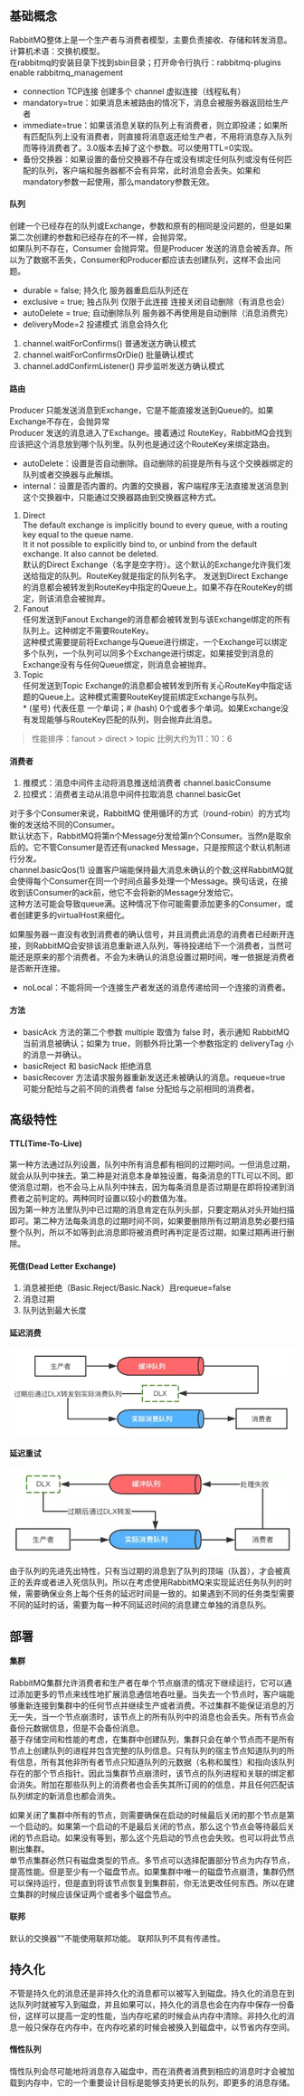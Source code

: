## 基础概念
RabbitMQ整体上是一个生产者与消费者模型，主要负责接收、存储和转发消息。计算机术语：交换机模型。  
在rabbitmq的安装目录下找到sbin目录；打开命令行执行：rabbitmq-plugins enable rabbitmq_management
- connection TCP连接 创建多个 channel 虚拟连接（线程私有）
- mandatory=true：如果消息未被路由的情况下，消息会被服务器返回给生产者
- immediate=true：如果该消息关联的队列上有消费者，则立即投递；如果所有匹配队列上没有消费者，则直接将消息返还给生产者，不用将消息存入队列而等待消费者了。3.0版本去掉了这个参数。可以使用TTL=0实现。
- 备份交换器：如果设置的备份交换器不存在或没有绑定任何队列或没有任何匹配的队列，客户端和服务器都不会有异常，此时消息会丢失。如果和mandatory参数一起使用，那么mandatory参数无效。
#### 队列
创建一个已经存在的队列或Exchange，参数和原有的相同是没问题的，但是如果第二次创建的参数和已经存在的不一样，会抛异常。  
如果队列不存在，Consumer 会抛异常。但是Producer 发送的消息会被丢弃。所以为了数据不丢失，Consumer和Producer都应该去创建队列，这样不会出问题。
- durable = false;  持久化 服务器重启后队列还在
- exclusive = true;  独占队列 仅限于此连接 连接关闭自动删除（有消息也会）
- autoDelete = true;  自动删除队列 服务器不再使用是自动删除（消息消费完）
- deliveryMode=2 投递模式 消息会持久化

1. channel.waitForConfirms() 普通发送方确认模式
2. channel.waitForConfirmsOrDie() 批量确认模式
3. channel.addConfirmListener() 异步监听发送方确认模式
#### 路由
Producer 只能发送消息到Exchange，它是不能直接发送到Queue的。如果Exchange不存在，会抛异常  
Producer 发送的消息进入了Exchange。接着通过 RouteKey，RabbitMQ会找到应该把这个消息放到哪个队列里。队列也是通过这个RouteKey来绑定路由。
- autoDelete：设置是否自动删除。自动删除的前提是所有与这个交换器绑定的队列或者交换器与此解绑。
- internal：设置是否内置的。内置的交换器，客户端程序无法直接发送消息到这个交换器中，只能通过交换器路由到交换器这种方式。
1. Direct  
The default exchange is implicitly bound to every queue, with a routing key equal to the queue name.  
It it not possible to explicitly bind to, or unbind from the default exchange. It also cannot be deleted.  
默认的Direct Exchange（名字是空字符）。这个默认的Exchange允许我们发送给指定的队列。RouteKey就是指定的队列名字。
发送到Direct Exchange的消息都会被转发到RouteKey中指定的Queue上。如果不存在RouteKey的绑定，则该消息会被抛弃。
2. Fanout  
任何发送到Fanout Exchange的消息都会被转发到与该Exchange绑定的所有队列上。这种绑定不需要RouteKey。  
这种模式需要提前将Exchange与Queue进行绑定，一个Exchange可以绑定多个队列，一个队列可以同多个Exchange进行绑定。如果接受到消息的Exchange没有与任何Queue绑定，则消息会被抛弃。
3. Topic  
任何发送到Topic Exchange的消息都会被转发到所有关心RouteKey中指定话题的Queue上。这种模式需要RouteKey提前绑定Exchange与队列。  
\* (星号) 代表任意 一个单词；# (hash) 0个或者多个单词。如果Exchange没有发现能够与RouteKey匹配的队列，则会抛弃此消息。
> 性能排序：fanout > direct > topic 比例大约为11：10：6
#### 消费者
1. 推模式：消息中间件主动将消息推送给消费者 channel.basicConsume
2. 拉模式：消费者主动从消息中间件拉取消息 channel.basicGet

对于多个Consumer来说，RabbitMQ 使用循环的方式（round-robin）的方式均衡的发送给不同的Consumer。  
默认状态下，RabbitMQ将第n个Message分发给第n个Consumer。当然n是取余后的。它不管Consumer是否还有unacked Message，只是按照这个默认机制进行分发。  
channel.basicQos(1) 设置客户端能保持最大消息未确认的个数;这样RabbitMQ就会使得每个Consumer在同一个时间点最多处理一个Message。换句话说，在接收到该Consumer的ack前，他它不会将新的Message分发给它。  
这种方法可能会导致queue满。这种情况下你可能需要添加更多的Consumer，或者创建更多的virtualHost来细化。

如果服务器一直没有收到消费者的确认信号，并且消费此消息的消费者已经断开连接，则RabbitMQ会安排该消息重新进入队列，等待投递给下一个消费者，当然可能还是原来的那个消费者。不会为未确认的消息设置过期时间，唯一依据是消费者是否断开连接。
- noLocal：不能将同一个连接生产者发送的消息传递给同一个连接的消费者。
#### 方法
- basicAck 方法的第二个参数 multiple 取值为 false 时，表示通知 RabbitMQ 当前消息被确认；如果为 true，则额外将比第一个参数指定的 deliveryTag 小的消息一并确认。
- basicReject 和 basicNack 拒绝消息
- basicRecover 方法请求服务器重新发送还未被确认的消息。requeue=true 可能分配给与之前不同的消费者 false 分配给与之前相同的消费者。

## 高级特性
#### TTL(Time-To-Live)
第一种方法通过队列设置，队列中所有消息都有相同的过期时间。一但消息过期，就会从队列中抹去。第二种是对消息本身单独设置，每条消息的TTL可以不同。即使消息过期，也不会马上从队列中抹去，因为每条消息是否过期是在即将投递到消费者之前判定的。两种同时设置以较小的数值为准。  
因为第一种方法里队列中已过期的消息肯定在队列头部，只要定期从对头开始扫描即可。第二种方法每条消息的过期时间不同，如果要删除所有过期消息势必要扫描整个队列，所以不如等到此消息即将被消费时再判定是否过期，如果过期再进行删除。
#### 死信(Dead Letter Exchange)
1. 消息被拒绝（Basic.Reject/Basic.Nack）且requeue=false
2. 消息过期
3. 队列达到最大长度
#### 延迟消费
![](img/延迟消费.png)
#### 延迟重试
![](img/延迟重试.png)

由于队列的先进先出特性，只有当过期的消息到了队列的顶端（队首），才会被真正的丢弃或者进入死信队列。所以在考虑使用RabbitMQ来实现延迟任务队列的时候，需要确保业务上每个任务的延迟时间是一致的。如果遇到不同的任务类型需要不同的延时的话，需要为每一种不同延迟时间的消息建立单独的消息队列。

## 部署
#### 集群
RabbitMQ集群允许消费者和生产者在单个节点崩溃的情况下继续运行，它可以通过添加更多的节点来线性地扩展消息通信地吞吐量。当失去一个节点时，客户端能够重新连接到集群中的任何节点并继续生产或者消费。不过集群不能保证消息的万无一失，当一个节点崩溃时，该节点上的所有队列中的消息也会丢失。所有节点会备份元数据信息，但是不会备份消息。  
基于存储空间和性能的考虑，在集群中创建队列，集群只会在单个节点而不是所有节点上创建队列的进程并包含完整的队列信息。只有队列的宿主节点知道队列的所有信息，所有其他非所有者节点只知道队列的元数据（名称和属性）和指向该队列存在的那个节点指针。因此当集群节点崩溃时，该节点的队列进程和关联的绑定都会消失。附加在那些队列上的消费者也会丢失其所订阅的的信息，并且任何匹配该队列绑定的新消息也都会消失。

如果关闭了集群中所有的节点，则需要确保在启动的时候最后关闭的那个节点是第一个启动的。如果第一个启动的不是最后关闭的节点，那么这个节点会等待最后关闭的节点启动。如果没有等到，那么这个先启动的节点也会失败。也可以将此节点剔出集群。  
单节点集群必然只有磁盘类型的节点。多节点可以选择配置部分节点为内存节点，提高性能。但是至少有一个磁盘节点。如果集群中唯一的磁盘节点崩溃，集群仍然可以保持运行，但是直到将该节点恢复到集群前，你无法更改任何东西。所以在建立集群的时候应该保证两个或者多个磁盘节点。
#### 联邦
默认的交换器""不能使用联邦功能。
联邦队列不具有传递性。

## 持久化
不管是持久化的消息还是非持久化的消息都可以被写入到磁盘。持久化的消息在到达队列时就被写入到磁盘，并且如果可以，持久化的消息也会在内存中保存一份备份，这样可以提高一定的性能，当内存吃紧的时候会从内存中清除。非持久化的消息一般只保存在内存中，在内存吃紧的时候会被换入到磁盘中，以节省内存空间。
#### 惰性队列
惰性队列会尽可能地将消息存入磁盘中，而在消费者消费到相应的消息时才会被加载到内存中，它的一个重要设计目标是能够支持更长的队列，即更多的消息存储。
